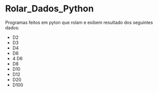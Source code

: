 # Rolar_Dados_Python

Programas feitos em pyton que rolam e exibem resultado dos seguintes dados:

* D2
* D3
* D4
* D6
* 4 D6
* D8
* D10
* D12
* D20
* D100
